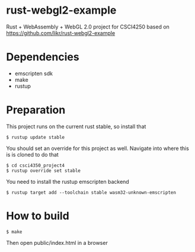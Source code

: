 # rust-webgl2-example

Rust + WebAssembly + WebGL 2.0 project for CSCI4250 based on https://github.com/likr/rust-webgl2-example

# Dependencies
* emscripten sdk
* make
* rustup

# Preparation
This project runs on the current rust stable, so install that
```console
$ rustup update stable
```
You should set an override for this project as well. Navigate into where this is is cloned to do that
```console
$ cd csci4350_project4
$ rustup override set stable
```
You need to install the rustup emscripten backend
```console
$ rustup target add --toolchain stable wasm32-unknown-emscripten
```

# How to build

```console
$ make
```

Then open public/index.html in a browser
